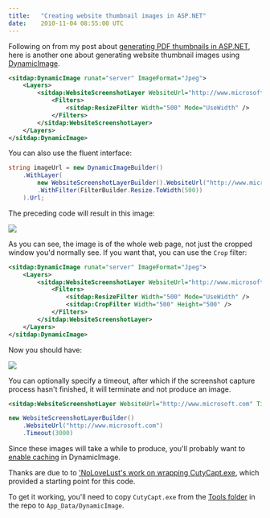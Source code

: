 ```yaml
---
title:   "Creating website thumbnail images in ASP.NET"
date:    2010-11-04 08:55:00 UTC
---
```


Following on from my post about [generating PDF thumbnails in ASP.NET](/blog/archive/2010/11/04/creating-thumbnails-of-a-pdf-in-aspnet), here is another one about generating website thumbnail images using [DynamicImage](https://github.com/sitdap/dynamic-image).

``` xml
<sitdap:DynamicImage runat="server" ImageFormat="Jpeg">
	<Layers>
		<sitdap:WebsiteScreenshotLayer WebsiteUrl="http://www.microsoft.com">
			<Filters>
				<sitdap:ResizeFilter Width="500" Mode="UseWidth" />
			</Filters>
		</sitdap:WebsiteScreenshotLayer>
	</Layers>
</sitdap:DynamicImage>
```

<p>You can also use the fluent interface:</p>

``` csharp
string imageUrl = new DynamicImageBuilder()
	.WithLayer(
		new WebsiteScreenshotLayerBuilder().WebsiteUrl("http://www.microsoft.com")
		.WithFilter(FilterBuilder.Resize.ToWidth(500))
	).Url;
```

The preceding code will result in this image:

![](/assets/520c9093f51f27a5a3000016/websitethumbnaillayer1.jpg)

As you can see, the image is of the whole web page, not just the cropped window you'd normally see. If you want that, you can use the `Crop` filter:

``` xml
<sitdap:DynamicImage runat="server" ImageFormat="Jpeg">
	<Layers>
		<sitdap:WebsiteScreenshotLayer WebsiteUrl="http://www.microsoft.com">
			<Filters>
				<sitdap:ResizeFilter Width="500" Mode="UseWidth" />
				<sitdap:CropFilter Width="500" Height="500" />
			</Filters>
		</sitdap:WebsiteScreenshotLayer>
	</Layers>
</sitdap:DynamicImage>
```

Now you should have:

![](/assets/520c9092f51f27a1dd000012/websitethumbnaillayer2.jpg)

You can optionally specify a timeout, after which if the screenshot capture process hasn't finished, it will terminate and not produce an image. 

``` xml
<sitdap:WebsiteScreenshotLayer WebsiteUrl="http://www.microsoft.com" Timeout="3000" />
```

``` csharp
new WebsiteScreenshotLayerBuilder()
	.WebsiteUrl("http://www.microsoft.com")
	.Timeout(3000)
```

Since these images will take a while to produce, you'll probably want to [enable caching](https://github.com/sitdap/dynamic-image/wiki/Getting-Started) in DynamicImage.

Thanks are due to to ['NoLoveLust's work on wrapping CutyCapt.exe](http://nolovelust.com/post/C-Website-Screenshot-Generator-AKA-Get-Screenshot-of-Webpage-With-Aspnet-C.aspx), which provided a starting point for this code.

To get it working, you'll need to copy `CutyCapt.exe` from the [Tools folder](https://github.com/tgjones/dynamic-image/tree/master/Tools/) in the repo to `App_Data/DynamicImage`.